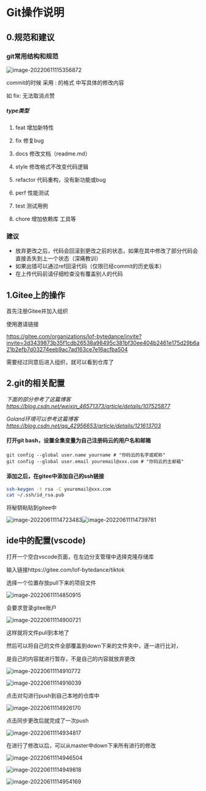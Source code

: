 # Git操作说明

## 0.规范和建议

### git常用结构和规范

![image-20220611115356872](C:\Users\DJDJDJQ\AppData\Roaming\Typora\typora-user-images\image-20220611115356872.png)

commit的时候 采用 <type>: <subject>的格式 <subject>中写具体的修改内容

如 fix: 无法取消点赞

##### type类型

1. feat         增加新特性

2. fix            修复bug

3. docs        修改文档（readme.md）

4. style        修改格式不改变代码逻辑

5. refactor  代码重构，没有新功能或bug

6. perf         性能测试

7. test          测试用例

8. chore      增加依赖库 工具等

### 建议

- 放弃更改之后，代码会回滚到更改之前的状态，如果在其中修改了部分代码会直接丢失到上一个状态（深痛教训）
- 如果出错可以通过ref回滚代码（仅限已经commit的历史版本）
- 在上传代码前请仔细检查没有覆盖别人的代码

## 1.Gitee上的操作

首先注册Gitee并加入组织

使用邀请链接

https://gitee.com/organizations/lof-bytedance/invite?invite=3d3439873b35f1cdb26538a98495c381bf30ee404b2461e175d29b6a21b2efb7d03274eeb9ac7ad163ce7e16acfba504

需要经过同意后进入组织，就可以看到仓库了

## 2.git的相关配置

*下面的部分参考了这篇博客 https://blog.csdn.net/weixin_46571373/article/details/107525877*

*Goland环境可以参考这篇博客 https://blog.csdn.net/qq_42956653/article/details/121613703*

#### 打开git bash，设置全集变量为自己注册码云的用户名和邮箱

```shell
git config --global user.name yourname # "你码云的名字或昵称"
git config --global user.email youremail@xxx.com # "你码云的主邮箱"
```

#### 添加之后，在gitee中添加自己的ssh链接

``` bash
ssh-keygen -t rsa -C youremail@xxx.com
cat ~/.ssh/id_rsa.pub
```

将秘钥粘贴到gitee中

![image-20220611114723483](C:\Users\DJDJDJQ\AppData\Roaming\Typora\typora-user-images\image-20220611114723483.png)![image-20220611114739781](C:\Users\DJDJDJQ\AppData\Roaming\Typora\typora-user-images\image-20220611114739781.png)

## ide中的配置(vscode)

打开一个空白vscode页面，在左边分支管理中选择克隆存储库

输入链接https://gitee.com/lof-bytedance/tiktok 

选择一个位置存放pull下来的项目文件

![image-20220611114850915](C:\Users\DJDJDJQ\AppData\Roaming\Typora\typora-user-images\image-20220611114850915.png)

会要求登录gitee账户

![image-20220611114900721](C:\Users\DJDJDJQ\AppData\Roaming\Typora\typora-user-images\image-20220611114900721.png)

这样就将文件pull到本地了

然后可以将自己的文件全部覆盖到down下来的文件夹中，逐一进行比对，

是自己的内容就进行暂存，不是自己的内容就放弃更改

![image-20220611114910772](C:\Users\DJDJDJQ\AppData\Roaming\Typora\typora-user-images\image-20220611114910772.png)

![image-20220611114916039](C:\Users\DJDJDJQ\AppData\Roaming\Typora\typora-user-images\image-20220611114916039.png)

点击对勾进行push到自己本地的仓库中

![image-20220611114926170](C:\Users\DJDJDJQ\AppData\Roaming\Typora\typora-user-images\image-20220611114926170.png)

点击同步更改后就完成了一次push

![image-20220611114934817](C:\Users\DJDJDJQ\AppData\Roaming\Typora\typora-user-images\image-20220611114934817.png)

在进行了修改以后，可以从master中down下来所有进行的修改

![image-20220611114946504](C:\Users\DJDJDJQ\AppData\Roaming\Typora\typora-user-images\image-20220611114946504.png)

![image-20220611114949818](C:\Users\DJDJDJQ\AppData\Roaming\Typora\typora-user-images\image-20220611114949818.png)

![image-20220611114954169](C:\Users\DJDJDJQ\AppData\Roaming\Typora\typora-user-images\image-20220611114954169.png)

